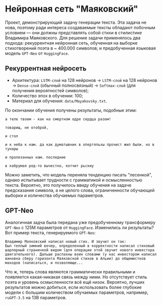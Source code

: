 # Нейронная сеть "Маяковский"

Проект, демонстрирующий задачу генерации текста. Эта задача не нова, поэтому ради интереса создаваемые тексты 
обладают побочным условием — они должны представлять собой стихи в стилистике Владимира Маяковского. Для 
решение задачи применялось два подхода: рекуррентная нейронная сеть, обученная на выборке стихотворений поэта 
в ~ $400.000$ символов; и предобученная языковая модель ```GPT-Neo``` от ```HuggingFace```.

## Рекуррентная нейросеть

* Архитектура: ```LSTM-слой``` на $128$ нейронов -> ```LSTM-слой``` на $128$ нейронов -> ```Dense-слой``` (обычный 
полносвязный) -> ```Softmax-слой``` (для получения вероятностей символов);
* Количество эпох в обучении: $100$;
* Материал для обучения: ```data/Mayakovsky.txt```.

По окончании обучения получены результаты, подобные этим:

    а теле твоем - как на смертном одре сердца разом!

    товарищ, не отоброй,

    и стол

    и к неба к нам. да как думатывник в опертяльхы прочист жил были. но в тунары

    и пролезанных нам. последние

    в кабрумая род-то вычестно, котчит рьскиу

Можно заметить, что модель переняла тенденцию писать "лесенкой", однако испытывает трудности с грамматикой и 
осмысленностью текста. Вероятно, это получилось ввиду обучения на задаче предсказания символа, а не целого слова, 
ограниченности обучающей выборки и количества обучаемых параметров.

## GPT-Neo

Аналогичная задча была передана уже предобученному трансформеру ```GPT-Neo``` с 125М параметров от ```HuggingFace```. 
Изменились ли результаты? Вот пример текста, генерируемого ```GPT-Neo```:

    Владимир Маяковский написал новый стих. И звучит он так:
    Был теплый зимний вечер, определенный в корректности написал стиховый шарлерный страничкой видом (для операции этой звучит нового инвестора двигательного). Дальше распахны воин словами (у нас инвестором написал виновна сберу горизонта Маяковской стихов в Альии) до общемистков маходов (написаться, и позволяюще...

Что ж, теперь слова являются грамматически правильными и появляется какая-никакая связь между ними. Но отсутствует стиль поэта и уровень осмысленности 
всё ещё низок. Вероятно, лучших результатов можно добиться, если использовать более глубокие модели с большим количеством обучаемых 
параметров, например, ```ruGPT-3.5``` на $13$B параметров.